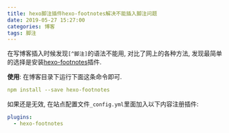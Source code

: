 ```yaml
---
title: hexo脚注插件hexo-footnotes解决不能插入脚注问题
date: 2019-05-27 15:27:00
categories: 博客
tags: 脚注
---
```

在写博客插入时候发现`[^脚注]`的语法不能用, 对比了网上的各种方法, 发现最简单的选择是安装[hexo-footnotes](https://github.com/LouisBarranqueiro/hexo-footnotes)插件.  
<!--more-->
**使用**: 在博客目录下运行下面这条命令即可.  

```yml
npm install --save hexo-footnotes
```

如果还是无效, 在站点配置文件`_config.yml`里面加入以下内容注册插件:

```yml _config.yml
plugins:
  - hexo-footnotes
```
